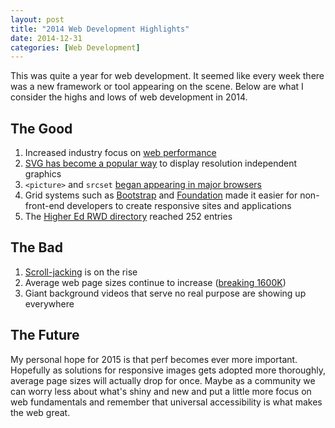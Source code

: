 ```yaml
---
layout: post
title: "2014 Web Development Highlights"
date: 2014-12-31
categories: [Web Development]
---
```

This was quite a year for web development. It seemed like every week there was a new framework or tool appearing on the scene. Below are what I consider the highs and lows of web development in 2014.
<!--more-->

## The Good
1. Increased industry focus on [web performance](http://calendar.perfplanet.com/2014/)
2. [SVG has become a popular way](http://css-tricks.com/search-results/?q=svg) to display resolution independent graphics
3. ```<picture>``` and ```srcset``` [began appearing in major browsers](http://responsiveimages.org/)
4. Grid systems such as [Bootstrap](http://getbootstrap.com/) and [Foundation](http://foundation.zurb.com/) made it easier for non-front-end developers to create responsive sites and applications
5. The [Higher Ed RWD directory](/highered-rwd-directory/) reached 252 entries

## The Bad
1. [Scroll-jacking](/2013/10/flash-is-dead-long-live-flash/) is on the rise
2. Average web page sizes continue to increase ([breaking 1600K](http://www.websiteoptimization.com/speed/tweak/average-web-page/))
3. Giant background videos that serve no real purpose are showing up everywhere

## The Future
My personal hope for 2015 is that perf becomes ever more important. Hopefully as solutions for responsive images gets adopted more thoroughly, average page sizes will actually drop for once. Maybe as a community we can worry less about what's shiny and new and put a little more focus on web fundamentals and remember that universal accessibility is what makes the web great.
